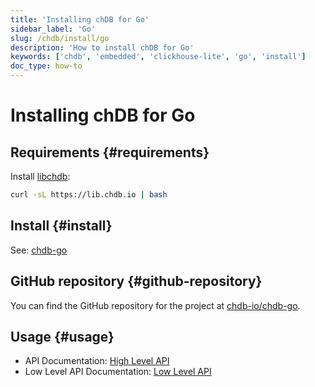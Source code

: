 ```yaml
---
title: 'Installing chDB for Go'
sidebar_label: 'Go'
slug: /chdb/install/go
description: 'How to install chDB for Go'
keywords: ['chdb', 'embedded', 'clickhouse-lite', 'go', 'install']
doc_type: how-to
---
```


# Installing chDB for Go

## Requirements {#requirements}

Install [libchdb](https://github.com/chdb-io/chdb):

```bash
curl -sL https://lib.chdb.io | bash
```

## Install {#install}

See: [chdb-go](https://github.com/chdb-io/chdb-go)

## GitHub repository {#github-repository}

You can find the GitHub repository for the project at [chdb-io/chdb-go](https://github.com/chdb-io/chdb-go).

## Usage {#usage}

- API Documentation: [High Level API](https://github.com/chdb-io/chdb-go/blob/main/chdb.md)
- Low Level API Documentation: [Low Level API](https://github.com/chdb-io/chdb-go/blob/main/lowApi.md)
